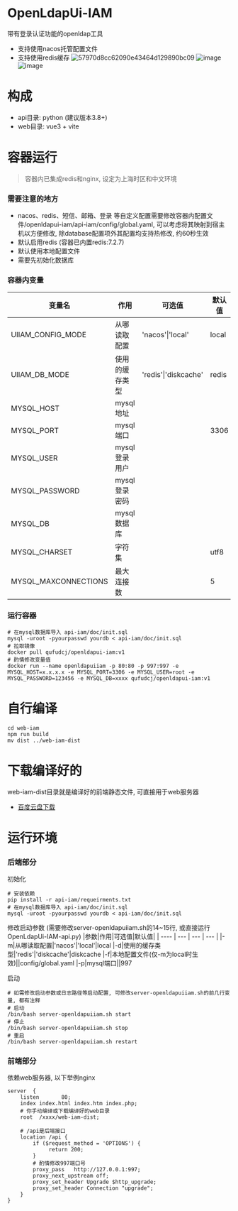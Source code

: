 # OpenLdapUi-IAM
带有登录认证功能的openldap工具
- 支持使用nacos托管配置文件
- 支持使用redis缓存
![57970d8cc62090e43464d129890bc09](https://github.com/user-attachments/assets/38a0eb87-0fc7-4cc1-8115-1bc5fc4ce454)
![image](https://github.com/user-attachments/assets/021e2c67-a5d5-4ee6-9b99-6857e80fd929)
![image](https://github.com/user-attachments/assets/f751a8d2-1b73-4d27-8326-aa7efd7afc07)


# 构成
- api目录: python (建议版本3.8+)
- web目录: vue3 + vite

# 容器运行
> 容器内已集成redis和nginx, 设定为上海时区和中文环境

### 需要注意的地方
- nacos、redis、短信、邮箱、登录 等自定义配置需要修改容器内配置文件/openldapui-iam/api-iam/config/global.yaml, 可以考虑将其映射到宿主机以方便修改, 除database配置项外其配置均支持热修改, 约60秒生效
- 默认启用redis (容器已内置redis:7.2.7)
- 默认使用本地配置文件
- 需要先初始化数据库
### 容器内变量
|变量名|作用|可选值|默认值|
| ---- | --- | --- | --- |
|UIIAM_CONFIG_MODE|从哪读取配置|'nacos'\|'local'|local
|UIIAM_DB_MODE|使用的缓存类型|'redis'\|'diskcache'|redis
|MYSQL_HOST|mysql地址||
|MYSQL_PORT|mysql端口||3306
|MYSQL_USER|mysql登录用户||
|MYSQL_PASSWORD|mysql登录密码||
|MYSQL_DB|mysql数据库||
|MYSQL_CHARSET|字符集||utf8
|MYSQL_MAXCONNECTIONS|最大连接数||5

### 运行容器
```shell
# 在mysql数据库导入 api-iam/doc/init.sql
mysql -uroot -pyourpasswd yourdb < api-iam/doc/init.sql
# 拉取镜像
docker pull qufudcj/openldapui-iam:v1
# 酌情修改变量值
docker run --name openldapuiiam -p 80:80 -p 997:997 -e MYSQL_HOST=x.x.x.x -e MYSQL_PORT=3306 -e MYSQL_USER=root -e MYSQL_PASSWORD=123456 -e MYSQL_DB=xxxx qufudcj/openldapui-iam:v1
```

# 自行编译
```
cd web-iam
npm run build
mv dist ../web-iam-dist
```

# 下载编译好的
web-iam-dist目录就是编译好的前端静态文件, 可直接用于web服务器
- [百度云盘下载](https://pan.baidu.com/s/1r_rwmZw-n_RqO5aMfbl8Uw?pwd=9127)

# 运行环境
### 后端部分
初始化
```shell
# 安装依赖
pip install -r api-iam/requeirments.txt
# 在mysql数据库导入 api-iam/doc/init.sql
mysql -uroot -pyourpasswd yourdb < api-iam/doc/init.sql
```
修改启动参数 (需要修改server-openldapuiiam.sh的14~15行, 或直接运行OpenLdapUi-IAM-api.py)
|参数|作用|可选值|默认值|
| ---- | --- | --- | --- |
|-m|从哪读取配置|'nacos'\|'local'|local
|-d|使用的缓存类型|'redis'\|'diskcache'|diskcache
|-f|本地配置文件(仅-m为local时生效)||config/global.yaml
|-p|mysql端口||997

启动
```shell
# 如需修改启动参数或日志路径等启动配置, 可修改server-openldapuiiam.sh的前几行变量, 都有注释
# 启动
/bin/bash server-openldapuiiam.sh start
# 停止
/bin/bash server-openldapuiiam.sh stop
# 重启
/bin/bash server-openldapuiiam.sh restart
```

### 前端部分
依赖web服务器, 以下举例nginx
```
server  {
    listen       80;
    index index.html index.htm index.php;
    # 你手动编译或下载编译好的web目录
    root  /xxxx/web-iam-dist;

    # /api是后端接口
    location /api {
        if ($request_method = 'OPTIONS') {
             return 200;
        }
        # 酌情修改997端口号
        proxy_pass   http://127.0.0.1:997;
        proxy_next_upstream off;
        proxy_set_header Upgrade $http_upgrade;
        proxy_set_header Connection "upgrade";
    }
}
```
